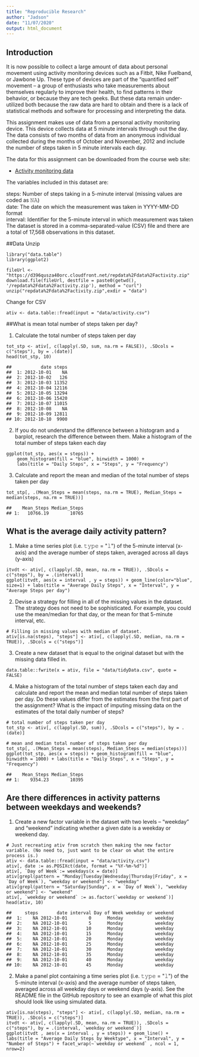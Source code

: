 ```yaml
---
title: "Reproducible Research"
author: "Jadson"
date: "11/07/2020"
output: html_document
---
```


## Introduction
It is now possible to collect a large amount of data about personal movement using activity monitoring devices such as a Fitbit, Nike Fuelband, or Jawbone Up. These type of devices are part of the “quantified self” movement – a group of enthusiasts who take measurements about themselves regularly to improve their health, to find patterns in their behavior, or because they are tech geeks. But these data remain under-utilized both because the raw data are hard to obtain and there is a lack of statistical methods and software for processing and interpreting the data.

This assignment makes use of data from a personal activity monitoring device. This device collects data at 5 minute intervals through out the day. The data consists of two months of data from an anonymous individual collected during the months of October and November, 2012 and include the number of steps taken in 5 minute intervals each day.

The data for this assignment can be downloaded from the course web site:
- [Activity monitoring data](https://d396qusza40orc.cloudfront.net/repdata%2Fdata%2Factivity.zip)

The variables included in this dataset are:

steps: Number of steps taking in a 5-minute interval (missing values are coded as 𝙽𝙰) </br>
date: The date on which the measurement was taken in YYYY-MM-DD format </br>
interval: Identifier for the 5-minute interval in which measurement was taken </br>
The dataset is stored in a comma-separated-value (CSV) file and there are a total of 17,568 observations in this dataset. 

##Data
Unzip

``` {r}
library("data.table")
library(ggplot2)

fileUrl <- "https://d396qusza40orc.cloudfront.net/repdata%2Fdata%2Factivity.zip"
download.file(fileUrl, destfile = paste0(getwd(), '/repdata%2Fdata%2Factivity.zip'), method = "curl")
unzip("repdata%2Fdata%2Factivity.zip",exdir = "data")

```
Change for CSV

```{r}
ativ <- data.table::fread(input = "data/activity.csv")
```


##What is mean total number of steps taken per day?

1. Calculate the total number of steps taken per day

```{r}
tot_stp <- ativ[, c(lapply(.SD, sum, na.rm = FALSE)), .SDcols = c("steps"), by = .(date)] 
head(tot_stp, 10)
```

    ##           date steps
    ##  1: 2012-10-01    NA
    ##  2: 2012-10-02   126
    ##  3: 2012-10-03 11352
    ##  4: 2012-10-04 12116
    ##  5: 2012-10-05 13294
    ##  6: 2012-10-06 15420
    ##  7: 2012-10-07 11015
    ##  8: 2012-10-08    NA
    ##  9: 2012-10-09 12811
    ## 10: 2012-10-10  9900

2. If you do not understand the difference between a histogram and a barplot, research the difference between them. Make a histogram of the total number of steps taken each day

```{r}
ggplot(tot_stp, aes(x = steps)) +
    geom_histogram(fill = "blue", binwidth = 1000) +
    labs(title = "Daily Steps", x = "Steps", y = "Frequency")
```

3. Calculate and report the mean and median of the total number of steps taken per day

```{r}
tot_stp[, .(Mean_Steps = mean(steps, na.rm = TRUE), Median_Steps = median(steps, na.rm = TRUE))]
```
    ##    Mean_Steps Median_Steps
    ## 1:   10766.19        10765

## What is the average daily activity pattern?

1. Make a time series plot (i.e. 𝚝𝚢𝚙𝚎 = "𝚕") of the 5-minute interval (x-axis) and the average number of steps taken, averaged across all days (y-axis)

```{r}
itvdt <- ativ[, c(lapply(.SD, mean, na.rm = TRUE)), .SDcols = c("steps"), by = .(interval)] 
ggplot(itvdt, aes(x = interval , y = steps)) + geom_line(color="blue", size=1) + labs(title = "Average Daily Steps", x = "Interval", y = "Average Steps per day")
```

2. Devise a strategy for filling in all of the missing values in the dataset. The strategy does not need to be sophisticated. For example, you could use the mean/median for that day, or the mean for that 5-minute interval, etc.

```{r}
# Filling in missing values with median of dataset. 
ativ[is.na(steps), "steps"] <- ativ[, c(lapply(.SD, median, na.rm = TRUE)), .SDcols = c("steps")]
```

3. Create a new dataset that is equal to the original dataset but with the missing data filled in.

```{r}
data.table::fwrite(x = ativ, file = "data/tidyData.csv", quote = FALSE)
```

4. Make a histogram of the total number of steps taken each day and calculate and report the mean and median total number of steps taken per day. Do these values differ from the estimates from the first part of the assignment? What is the impact of imputing missing data on the estimates of the total daily number of steps?

```{r}
# total number of steps taken per day
tot_stp <- ativ[, c(lapply(.SD, sum)), .SDcols = c("steps"), by = .(date)] 

# mean and median total number of steps taken per day
tot_stp[, .(Mean_Steps = mean(steps), Median_Steps = median(steps))]
ggplot(tot_stp, aes(x = steps)) + geom_histogram(fill = "blue", binwidth = 1000) + labs(title = "Daily Steps", x = "Steps", y = "Frequency")
```
    ##    Mean_Steps Median_Steps
    ## 1:    9354.23        10395



## Are there differences in activity patterns between weekdays and weekends?

1. Create a new factor variable in the dataset with two levels – “weekday” and “weekend” indicating whether a given date is a weekday or weekend day.

```{r}
# Just recreating ativ from scratch then making the new factor variable. (No need to, just want to be clear on what the entire process is.) 
ativ <- data.table::fread(input = "data/activity.csv")
ativ[, date := as.POSIXct(date, format = "%Y-%m-%d")]
ativ[, `Day of Week`:= weekdays(x = date)]
ativ[grepl(pattern = "Monday|Tuesday|Wednesday|Thursday|Friday", x = `Day of Week`), "weekday or weekend"] <- "weekday"
ativ[grepl(pattern = "Saturday|Sunday", x = `Day of Week`), "weekday or weekend"] <- "weekend"
ativ[, `weekday or weekend` := as.factor(`weekday or weekend`)]
head(ativ, 10)
```

    ##     steps       date interval Day of Week weekday or weekend
    ##  1:    NA 2012-10-01        0      Monday            weekday
    ##  2:    NA 2012-10-01        5      Monday            weekday
    ##  3:    NA 2012-10-01       10      Monday            weekday
    ##  4:    NA 2012-10-01       15      Monday            weekday
    ##  5:    NA 2012-10-01       20      Monday            weekday
    ##  6:    NA 2012-10-01       25      Monday            weekday
    ##  7:    NA 2012-10-01       30      Monday            weekday
    ##  8:    NA 2012-10-01       35      Monday            weekday
    ##  9:    NA 2012-10-01       40      Monday            weekday
    ## 10:    NA 2012-10-01       45      Monday            weekday

2. Make a panel plot containing a time series plot (i.e. 𝚝𝚢𝚙𝚎 = "𝚕") of the 5-minute interval (x-axis) and the average number of steps taken, averaged across all weekday days or weekend days (y-axis). See the README file in the GitHub repository to see an example of what this plot should look like using simulated data.

```{r}
ativ[is.na(steps), "steps"] <- ativ[, c(lapply(.SD, median, na.rm = TRUE)), .SDcols = c("steps")]
itvdt <- ativ[, c(lapply(.SD, mean, na.rm = TRUE)), .SDcols = c("steps"), by = .(interval, `weekday or weekend`)] 
ggplot(itvdt , aes(x = interval , y = steps)) + geom_line() + labs(title = "Average Daily Steps by Weektype", x = "Interval", y = "Number of Steps") + facet_wrap(~`weekday or weekend` , ncol = 1, nrow=2)
```
